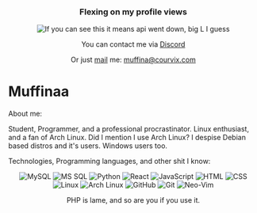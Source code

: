 <div align=center>

### Flexing on my profile views

![If you can see this it means api went down, big L I guess](https://count.getloli.com/get/@Muffinaa?theme=rule34)

You can contact me via [Discord](https://discord.com/users/374220001743208459)

Or just [mail](mailto:muffina@courvix.com) me: muffina@courvix.com
</div>

# Muffinaa

About me:

Student, Programmer, and a professional procrastinator.
Linux enthusiast, and a fan of Arch Linux. Did I mention I use Arch Linux? I despise Debian based distros and it's users.
Windows users too.

Technologies, Programming languages, and other shit I know:

<div align=center>

![MySQL](https://img.shields.io/badge/-MySQL-4479A1?style=flat-square&logo=MySQL&logoColor=white)
![MS SQL](https://img.shields.io/badge/-MS%20SQL-CC2927?style=flat-square&logo=Microsoft-SQL-Server&logoColor=white)
![Python](https://img.shields.io/badge/-Python-3776AB?style=flat-square&logo=Python&logoColor=white)
![React](https://img.shields.io/badge/-React-61DAFB?style=flat-square&logo=React&logoColor=black)
![JavaScript](https://img.shields.io/badge/-JavaScript-F7DF1E?style=flat-square&logo=JavaScript&logoColor=black)
![HTML](https://img.shields.io/badge/-HTML-E34F26?style=flat-square&logo=html5&logoColor=white)
![CSS](https://img.shields.io/badge/-CSS-1572B6?style=flat-square&logo=css3&logoColor=white)
![Linux](https://img.shields.io/badge/-Linux-FCC624?style=flat-square&logo=Linux&logoColor=black)
![Arch Linux](https://img.shields.io/badge/-Arch%20Linux-1793D1?style=flat-square&logo=Arch-Linux&logoColor=white)
![GitHub](https://img.shields.io/badge/-GitHub-181717?style=flat-square&logo=GitHub&logoColor=white)
![Git](https://img.shields.io/badge/-Git-F05032?style=flat-square&logo=Git&logoColor=white)
![Neo-Vim](https://img.shields.io/badge/-Neo--Vim-57A143?style=flat-square&logo=Neovim&logoColor=white)

PHP is lame, and so are you if you use it.
</div>
